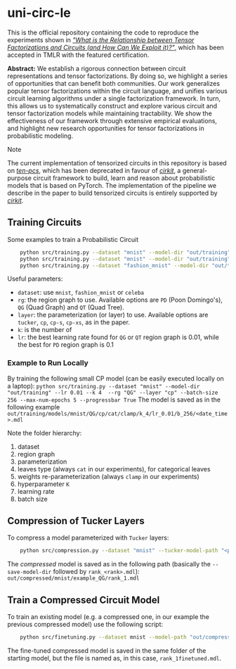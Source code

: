 # uni-circ-le

This is the official repository containing the code to reproduce the experiments shown in
[_"What is the Relationship between Tensor Factorizations and Circuits (and How Can We Exploit it)?"_](https://openreview.net/forum?id=Y7dRmpGiHj),
which has been accepted in TMLR with the featured certification.

**Abstract:**
We establish a rigorous connection between circuit representations and tensor factorizations.
By doing so, we highlight a series of opportunities that can benefit both communities.
Our work generalizes popular tensor factorizations within the circuit language, and unifies various circuit learning algorithms under a single factorization framework.
In turn, this allows us to systematically construct and explore various circuit and tensor factorization models while maintaining tractability.
We show the effectiveness of our framework through extensive empirical evaluations, and highlight new research opportunities for tensor factorizations in probabilistic modeling. 

> [!NOTE]
> The current implementation of tensorized circuits in this repository is based on [_ten-pcs_](https://github.com/april-tools/ten-pcs),
> which has been deprecated in favour of [_cirkit_](https://github.com/april-tools/cirkit),
> a general-purpose circuit framework to build, learn and reason about probabilistic models that is based on PyTorch.
> The implementation of the pipeline we describe in the paper to build tensorized circuits is entirely supported by
> [_cirkit_](https://github.com/april-tools/cirkit).

## Training Circuits

Some examples to train a Probabilistic Circuit
```bash
    python src/training.py --dataset "mnist" --model-dir "out/training" --lr 0.01 --k 512  --rg "QG" --layer "cp" --batch-size 256 --max-num-epochs 200 --gpu 0 --progressbar True
    python src/training.py --dataset "mnist" --model-dir "out/training" --lr 0.01 --k 64  --rg "QG" --layer "tucker" --batch-size 256 --max-num-epochs 200 --gpu 0 --progressbar True
    python src/training.py --dataset "fashion_mnist" --model-dir "out/training" --lr 0.01 --k 512  --rg "QG" --layer "cp" --batch-size 256 --max-num-epochs 200 --gpu 0 --progressbar True
```
Useful parameters:
- `dataset`: use `mnist`, `fashion_mnist` or `celeba`
- `rg`: the region graph to use. Available options are `PD` (Poon Domingo's), `QG` (Quad Graph) and `QT` (Quad Tree).
- `layer`: the parameterization (or layer) to use. Available options are `tucker`, `cp`, `cp-s`, `cp-xs`, as in the paper.
- `k`: is the number of 
- `lr`: the best learning rate found for `QG` or `QT` region graph is 0.01, while the best for `PD` region graph is 0.1

### Example to Run Locally

By training the following small CP model (can be easily executed locally on a laptop):
```python src/training.py --dataset "mnist" --model-dir "out/training" --lr 0.01 --k 4  --rg "QG" --layer "cp" --batch-size 256 --max-num-epochs 5 --progressbar True```
The model is saved as in the following example
```out/training/models/mnist/QG/cp/cat/clamp/k_4/lr_0.01/b_256/<date_time>.mdl```

Note the folder hierarchy:
1. dataset
2. region graph
3. parameterization
4. leaves type (always `cat` in our experiments), for categorical leaves
5. weights re-parameterization (always `clamp` in our experiments)
6. hyperparameter `K`
7. learning rate
8. batch size

## Compression of Tucker Layers

To compress a model parameterized with `Tucker` layers:
```bash
    python src/compression.py --dataset "mnist" --tucker-model-path "<path_to_tucker_model>" --save-model-dir "out/compressed/mnist/example_QG" --rg "QG" --input-type "cat" --rank 1 --gpu 0
```
The _compressed_ model is saved as in the following path (basically the `--save-model-dir` followed by `rank_<rank>.mdl`):
`out/compressed/mnist/example_QG/rank_1.mdl`

## Train a Compressed Circuit Model

To train an existing model (e.g. a compressed one, in our example the previous compressed model) use the following script:
```bash
    python src/finetuning.py --dataset mnist --model-path "out/compressed/mnist/example_QG/rank_1.mdl" --lr 0.01 --rg QG --rank 1 --max-num-epochs 200 --batch-size 256 --progressbar True --gpu 0
```

The fine-tuned compressed model is saved in the same folder of the starting model, but the file is named as, 
in this case, `rank_1finetuned.mdl`.
